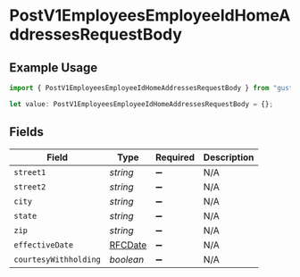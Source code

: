# PostV1EmployeesEmployeeIdHomeAddressesRequestBody

## Example Usage

```typescript
import { PostV1EmployeesEmployeeIdHomeAddressesRequestBody } from "gusto-embedded/models/operations";

let value: PostV1EmployeesEmployeeIdHomeAddressesRequestBody = {};
```

## Fields

| Field                             | Type                              | Required                          | Description                       |
| --------------------------------- | --------------------------------- | --------------------------------- | --------------------------------- |
| `street1`                         | *string*                          | :heavy_minus_sign:                | N/A                               |
| `street2`                         | *string*                          | :heavy_minus_sign:                | N/A                               |
| `city`                            | *string*                          | :heavy_minus_sign:                | N/A                               |
| `state`                           | *string*                          | :heavy_minus_sign:                | N/A                               |
| `zip`                             | *string*                          | :heavy_minus_sign:                | N/A                               |
| `effectiveDate`                   | [RFCDate](../../types/rfcdate.md) | :heavy_minus_sign:                | N/A                               |
| `courtesyWithholding`             | *boolean*                         | :heavy_minus_sign:                | N/A                               |